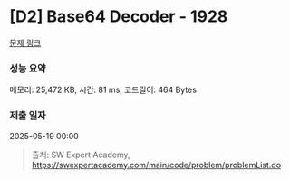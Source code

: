 # [D2] Base64 Decoder - 1928 

[문제 링크](https://swexpertacademy.com/main/code/problem/problemDetail.do?contestProbId=AV5PR4DKAG0DFAUq) 

### 성능 요약

메모리: 25,472 KB, 시간: 81 ms, 코드길이: 464 Bytes

### 제출 일자

2025-05-19 00:00



> 출처: SW Expert Academy, https://swexpertacademy.com/main/code/problem/problemList.do